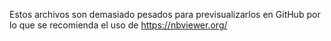  Estos archivos son demasiado pesados para previsualizarlos en GitHub por lo que se recomienda el uso de https://nbviewer.org/
